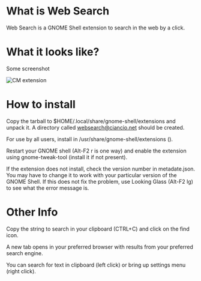 What is Web Search
========================

Web Search is a GNOME Shell extension to search in the web by a click.

What it looks like?
========================

Some screenshot

![CM extension](http://i.imgur.com/UjnQI.png)


How to install
========================

Copy the tarball to $HOME/.local/share/gnome-shell/extensions
and unpack it. A directory called websearch@ciancio.net
should be created. 

For use by all users, install in /usr/share/gnome-shell/extensions ().

Restart your GNOME shell (Alt-F2 r is one way) and enable the
extension using gnome-tweak-tool (install it if not present).

If the extension does not install, check the version number in
metadate.json. You may have to change it to work with your
particular version of the GNOME Shell. If this does not fix
the problem, use Looking Glass (Alt-F2 lg) to see what the
error message is.


Other Info
========================

Copy the string to search in your clipboard (CTRL+C) and click on the find icon.

A new tab opens in your preferred browser with results from your preferred search engine.

You can search for text in clipboard (left click) or bring up settings menu (right click).




